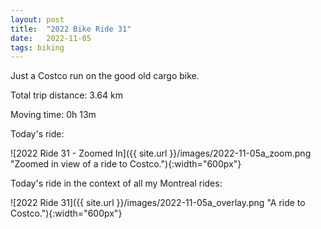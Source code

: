 ```yaml
---
layout: post
title:  "2022 Bike Ride 31"
date:   2022-11-05
tags: biking
---
```


Just a Costco run on the good old cargo bike.

Total trip distance: 3.64 km

Moving time: 0h 13m

Today's ride:

![2022 Ride 31 - Zoomed In]({{ site.url }}/images/2022-11-05a_zoom.png "Zoomed in view of a ride to Costco."){:width="600px"}

Today's ride in the context of all my Montreal rides:

![2022 Ride 31]({{ site.url }}/images/2022-11-05a_overlay.png "A ride to Costco."){:width="600px"}
